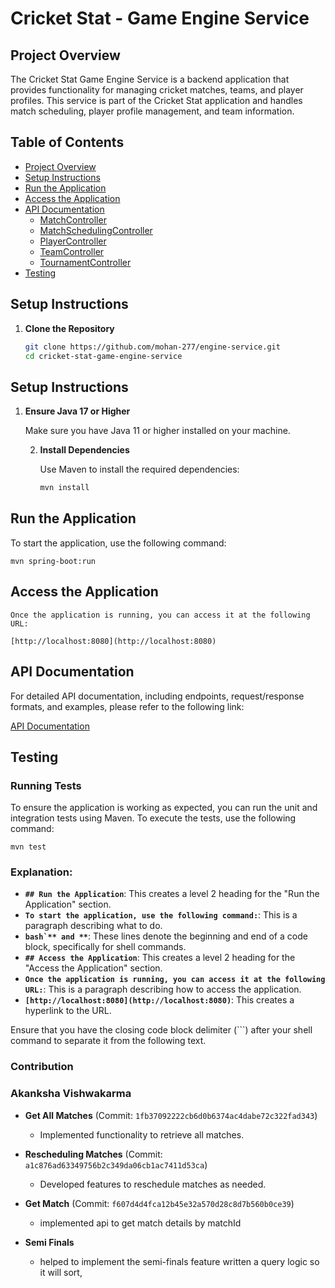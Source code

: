 # Cricket Stat - Game Engine Service

## Project Overview

The Cricket Stat Game Engine Service is a backend application that provides functionality for managing cricket matches, teams, and player profiles. This service is part of the Cricket Stat application and handles match scheduling, player profile management, and team information.

## Table of Contents

- [Project Overview](#project-overview)
- [Setup Instructions](#setup-instructions)
- [Run the Application](#run-the-application)
- [Access the Application](#access-the-application)
- [API Documentation](#api-documentation)
    - [MatchController](#matchcontroller)
    - [MatchSchedulingController](#matchschedulingcontroller)
    - [PlayerController](#playercontroller)
    - [TeamController](#teamcontroller)
    - [TournamentController](#tournamentcontroller)
- [Testing](#testing)

## Setup Instructions

1. **Clone the Repository**

   ```bash
   git clone https://github.com/mohan-277/engine-service.git
   cd cricket-stat-game-engine-service

## Setup Instructions

1. **Ensure Java 17 or Higher**

   Make sure you have Java 11 or higher installed on your machine.

   2. **Install Dependencies**

      Use Maven to install the required dependencies:

      ```bash
      mvn install

## Run the Application

To start the application, use the following command:

    mvn spring-boot:run

 


## Access the Application
    
    Once the application is running, you can access it at the following URL:
    
    [http://localhost:8080](http://localhost:8080)



## API Documentation

For detailed API documentation, including endpoints, request/response formats, and examples, please refer to the following link:

[API Documentation](https://documenter.getpostman.com/view/37740341/2sAXqp8iQv)


## Testing

### Running Tests

To ensure the application is working as expected, you can run the unit and integration tests using Maven. To execute the tests, use the following command:
 
    mvn test


### Explanation:
- **`## Run the Application`**: This creates a level 2 heading for the "Run the Application" section.
- **`To start the application, use the following command:`**: This is a paragraph describing what to do.
- **````bash`** and **````**: These lines denote the beginning and end of a code block, specifically for shell commands.
- **`## Access the Application`**: This creates a level 2 heading for the "Access the Application" section.
- **`Once the application is running, you can access it at the following URL:`**: This is a paragraph describing how to access the application.
- **`[http://localhost:8080](http://localhost:8080)`**: This creates a hyperlink to the URL.

Ensure that you have the closing code block delimiter (```) after your shell command to separate it from the following text.

### Contribution

### Akanksha Vishwakarma

- **Get All Matches** (Commit: `1fb37092222cb6d0b6374ac4dabe72c322fad343`)
    - Implemented functionality to retrieve all matches.

- **Rescheduling Matches** (Commit: `a1c876ad63349756b2c349da06cb1ac7411d53ca`)
    - Developed features to reschedule matches as needed.

- **Get Match** (Commit: `f607d4d4fca12b45e32a570d28c8d7b560b0ce39`)
    - implemented api to get match details by matchId 

- **Semi Finals**
    - helped to implement the semi-finals feature written a query logic so it will sort, 

